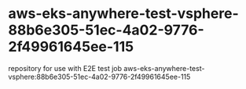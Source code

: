 # aws-eks-anywhere-test-vsphere-88b6e305-51ec-4a02-9776-2f49961645ee-115
repository for use with E2E test job aws-eks-anywhere-test-vsphere:88b6e305-51ec-4a02-9776-2f49961645ee-115
